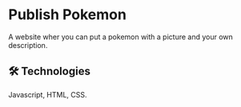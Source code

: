 
# Publish Pokemon

A website wher you can put a pokemon with a picture and your own description.

## 🛠 Technologies
Javascript, HTML, CSS.
